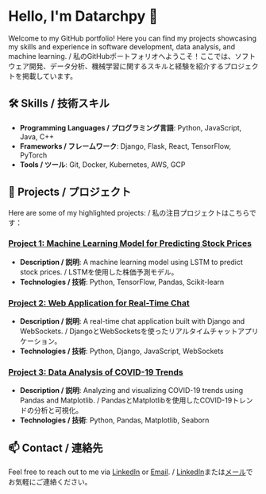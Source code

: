 # Hello, I'm Datarchpy 👋 

Welcome to my GitHub portfolio! Here you can find my projects showcasing my skills and experience in software development, data analysis, and machine learning. / 私のGitHubポートフォリオへようこそ！ここでは、ソフトウェア開発、データ分析、機械学習に関するスキルと経験を紹介するプロジェクトを掲載しています。

## 🛠️ Skills / 技術スキル
- **Programming Languages / プログラミング言語**: Python, JavaScript, Java, C++
- **Frameworks / フレームワーク**: Django, Flask, React, TensorFlow, PyTorch
- **Tools / ツール**: Git, Docker, Kubernetes, AWS, GCP

## 🚀 Projects / プロジェクト
Here are some of my highlighted projects: / 私の注目プロジェクトはこちらです：

### [Project 1: Machine Learning Model for Predicting Stock Prices](https://github.com/Datarchpy/project01)
- **Description / 説明**: A machine learning model using LSTM to predict stock prices. / LSTMを使用した株価予測モデル。
- **Technologies / 技術**: Python, TensorFlow, Pandas, Scikit-learn

### [Project 2: Web Application for Real-Time Chat](https://github.com/Datarchpy/project02)
- **Description / 説明**: A real-time chat application built with Django and WebSockets. / DjangoとWebSocketsを使ったリアルタイムチャットアプリケーション。
- **Technologies / 技術**: Python, Django, JavaScript, WebSockets

### [Project 3: Data Analysis of COVID-19 Trends](https://github.com/Datarchpy/project03)
- **Description / 説明**: Analyzing and visualizing COVID-19 trends using Pandas and Matplotlib. / PandasとMatplotlibを使用したCOVID-19トレンドの分析と可視化。
- **Technologies / 技術**: Python, Pandas, Matplotlib, Seaborn

## 📫 Contact / 連絡先
Feel free to reach out to me via [LinkedIn](https://www.linkedin.com/in/your-profile) or [Email](mailto:your-email@example.com). / [LinkedIn](https://www.linkedin.com/in/your-profile)または[メール](mailto:your-email@example.com)でお気軽にご連絡ください。
